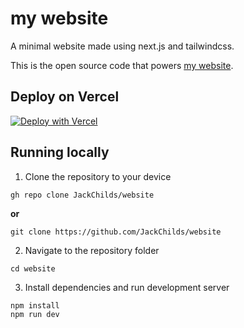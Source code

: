 # my website

A minimal website made using next.js and tailwindcss.

This is the open source code that powers [my website](https://morcreate.net).

## Deploy on Vercel
[![Deploy with Vercel](https://vercel.com/button)](https://vercel.com/new/clone?repository-url=https%3A%2F%2Fgithub.com%2FJackChilds%2Fwebsite&project-name=website&repo-name=website)

## Running locally

1. Clone the repository to your device
```
gh repo clone JackChilds/website
```
**or**
```
git clone https://github.com/JackChilds/website
```
2. Navigate to the repository folder
```
cd website
```
3. Install dependencies and run development server
```
npm install
npm run dev
```